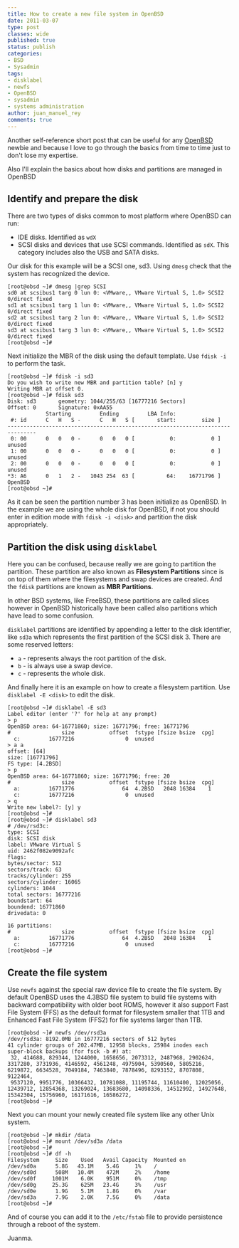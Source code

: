 ```yaml
---
title: How to create a new file system in OpenBSD
date: 2011-03-07
type: post
classes: wide
published: true
status: publish
categories:
- BSD
- Sysadmin
tags:
- disklabel
- newfs
- OpenBSD
- sysadmin
- systems administration
author: juan_manuel_rey
comments: true
---
```


Another self-reference short post that can be useful for any [OpenBSD](http://www.openbsd.org "OpenBSD") newbie and because I love to go through the basics from time to time just to don't lose my expertise.

Also I'll explain the basics about how disks and partitions are managed in OpenBSD

## Identify and prepare the disk

There are two types of disks common to most platform where OpenBSD can run:

- IDE disks. Identified as `wdX`
- SCSI disks and devices that use SCSI commands. Identified as `sdX`. This category includes also the USB and SATA disks.

Our disk for this example will be a SCSI one, sd3. Using `dmesg` check that the system has recognized the device.

```
[root@obsd ~]# dmesg |grep SCSI
sd0 at scsibus1 targ 0 lun 0: <VMware,, VMware Virtual S, 1.0> SCSI2 0/direct fixed
sd1 at scsibus1 targ 1 lun 0: <VMware,, VMware Virtual S, 1.0> SCSI2 0/direct fixed
sd2 at scsibus1 targ 2 lun 0: <VMware,, VMware Virtual S, 1.0> SCSI2 0/direct fixed
sd3 at scsibus1 targ 3 lun 0: <VMware,, VMware Virtual S, 1.0> SCSI2 0/direct fixed
[root@obsd ~]#
```

Next initialize the MBR of the disk using the default template. Use `fdisk -i` to perform the task.

```
[root@obsd ~]# fdisk -i sd3
Do you wish to write new MBR and partition table? [n] y
Writing MBR at offset 0.
[root@obsd ~]# fdisk sd3
Disk: sd3       geometry: 1044/255/63 [16777216 Sectors]
Offset: 0       Signature: 0xAA55
            Starting         Ending         LBA Info:
 #: id      C   H   S -      C   H   S [       start:        size ]
-------------------------------------------------------------------------------
 0: 00      0   0   0 -      0   0   0 [           0:           0 ] unused     
 1: 00      0   0   0 -      0   0   0 [           0:           0 ] unused     
 2: 00      0   0   0 -      0   0   0 [           0:           0 ] unused     
*3: A6      0   1   2 -   1043 254  63 [          64:    16771796 ] OpenBSD    
[root@obsd ~]#
```

As it can be seen the partition number 3 has been initialize as OpenBSD. In the example we are using the whole disk for OpenBSD, if not you should enter in edition mode with `fdisk -i <disk>` and partition the disk appropriately.

## Partition the disk using `disklabel`

Here you can be confused, because really we are going to partition the partition. These partition are also known as **Filesystem Partitions** since is on top of them where the filesystems and swap devices are created. And the `fdisk` partitions are known as **MBR Partitions**.

In other BSD systems, like FreeBSD, these partitions are called slices however in OpenBSD historically have been called also partitions which have lead to some confusion.

`disklabel` partitions are identified by appending a letter to the disk identifier, like `sd3a` which represents the first partition of the SCSI disk 3. There are some reserved letters:

- `a` - represents always the root partition of the disk.
- `b` - is always use a swap device.
- `c` - represents the whole disk.

And finally here it is an example on how to create a filesystem partition. Use `disklabel -E <disk>` to edit the disk.

```
[root@obsd ~]# disklabel -E sd3
Label editor (enter '?' for help at any prompt)
> p
OpenBSD area: 64-16771860; size: 16771796; free: 16771796
#                size           offset  fstype [fsize bsize  cpg]
  c:         16777216                0  unused                  
> a a
offset: [64]
size: [16771796]
FS type: [4.2BSD]
> p
OpenBSD area: 64-16771860; size: 16771796; free: 20
#                size           offset  fstype [fsize bsize  cpg]
  a:         16771776               64  4.2BSD   2048 16384    1
  c:         16777216                0  unused                  
> q
Write new label?: [y] y
[root@obsd ~]#
[root@obsd ~]# disklabel sd3
# /dev/rsd3c:
type: SCSI
disk: SCSI disk
label: VMware Virtual S
uid: 2462f082e9092afc
flags:
bytes/sector: 512
sectors/track: 63
tracks/cylinder: 255
sectors/cylinder: 16065
cylinders: 1044
total sectors: 16777216
boundstart: 64
boundend: 16771860
drivedata: 0

16 partitions:
#                size           offset  fstype [fsize bsize  cpg]
  a:         16771776               64  4.2BSD   2048 16384    1
  c:         16777216                0  unused                  
[root@obsd ~]#
```

## Create the file system

Use `newfs` against the special raw device file to create the file system. By default OpenBSD uses the 4.3BSD file system to build file systems with backward compatibility with older boot ROMS, however it also support Fast File System (FFS) as the default format for filesystem smaller that 1TB and Enhanced Fast File System (FFS2) for file systems larger than 1TB.

```
[root@obsd ~]# newfs /dev/rsd3a
/dev/rsd3a: 8192.0MB in 16777216 sectors of 512 bytes
41 cylinder groups of 202.47MB, 12958 blocks, 25984 inodes each
super-block backups (for fsck -b #) at:
 32, 414688, 829344, 1244000, 1658656, 2073312, 2487968, 2902624, 3317280, 3731936, 4146592, 4561248, 4975904, 5390560, 5805216, 6219872, 6634528, 7049184, 7463840, 7878496, 8293152, 8707808, 9122464,
 9537120, 9951776, 10366432, 10781088, 11195744, 11610400, 12025056, 12439712, 12854368, 13269024, 13683680, 14098336, 14512992, 14927648, 15342304, 15756960, 16171616, 16586272,
[root@obsd ~]#
```

Next you can mount your newly created file system like any other Unix system.

```
[root@obsd ~]# mkdir /data
[root@obsd ~]# mount /dev/sd3a /data
[root@obsd ~]#
[root@obsd ~]# df -h
Filesystem     Size    Used   Avail Capacity  Mounted on
/dev/sd0a      5.8G   43.1M    5.4G     1%    /
/dev/sd0d      508M   10.4M    472M     2%    /home
/dev/sd0f     1001M    6.0K    951M     0%    /tmp
/dev/sd0g     25.3G    625M   23.4G     3%    /usr
/dev/sd0e      1.9G    5.1M    1.8G     0%    /var
/dev/sd3a      7.9G    2.0K    7.5G     0%    /data
[root@obsd ~]#
```

And of course you can add it to the `/etc/fstab` file to provide persistence through a reboot of the system.

Juanma.

